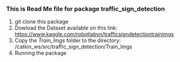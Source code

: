 ### This is Read Me file for package traffic_sign_detection
1. git clone this package
2. Dowload the Dataset available on this link: https://www.kaggle.com/robotlabvn/trafficsigndetectiontrainimgs
3. Copy the *Train_Imgs* folder to the directory: /catkin_ws/src/traffic_sign_detection/Train_Imgs
4. Running the package
 ```cd ~/catkin_ws
```

